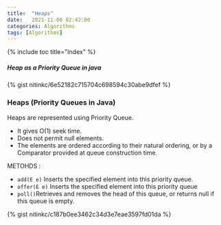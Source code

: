 ```yaml
---
title:  "Heaps"
date:   2021-11-06 02:42:00
categories: Algorithms
tags: [Algorithms]
---
```


{% include toc title="Index" %}

##### Heap as a Priority Queue in java

{% gist nitinkc/6e52182c715704c698594c30abe9dfef %}

### Heaps (Priority Queues in Java)

Heaps are represented using Priority Queue.

* It gives O(1) seek time.
* Does not permit null elements.
* The elements are ordered according to their natural ordering, or by a
  Comparator provided at queue construction time.

METOHDS :

* `add(E e)` Inserts the specified element into this priority queue.
* `offer(E e)` Inserts the specified element into this priority queue
* `poll()`Retrieves and removes the head of this queue, or returns null if this
  queue is empty.

{% gist nitinkc/c187b0ee3462c34d3e7eae3597fd01da %}
